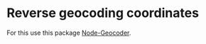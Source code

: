 # Reverse geocoding coordinates

For this use this package [Node-Geocoder](https://github.com/nchaulet/node-geocoder).
